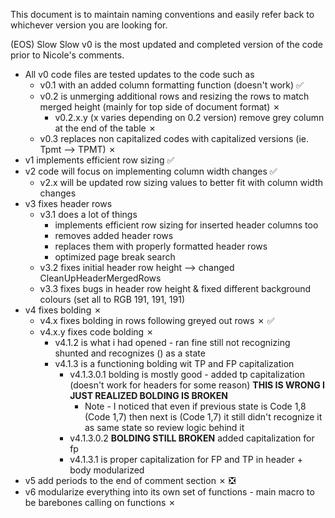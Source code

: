 This document is to maintain naming conventions and easily refer back to whichever version you are looking for.

(EOS) Slow Slow v0 is the most updated and completed version of the code prior to Nicole's comments.
  - All v0 code files are tested updates to the code such as
      - v0.1 with an added column formatting function (doesn't work) :white_check_mark:
      - v0.2 is unmerging additional rows and resizing the rows to match merged height (mainly for top side of document format) &cross;
        - v0.2.x.y (x varies depending on 0.2 version) remove grey column at the end of the table &cross;
      - v0.3 replaces non capitalized codes with capitalized versions (ie. Tpmt --> TPMT) &cross;
  - v1 implements efficient row sizing :white_check_mark:
  - v2 code will focus on implementing column width changes :white_check_mark:
      - v2.x will be updated row sizing values to better fit with column width changes
  - v3 fixes header rows
      - v3.1 does a lot of things
        - implements efficient row sizing for inserted header columns too
        - removes added header rows
        - replaces them with properly formatted header rows
        - optimized page break search
      - v3.2 fixes initial header row height --> changed CleanUpHeaderMergedRows
      - v3.3 fixes bugs in header row height & fixed different background colours (set all to RGB 191, 191, 191)
  - v4 fixes bolding &cross;
      - v4.x fixes bolding in rows following greyed out rows &cross; ✅
      - v4.x.y fixes code bolding &cross;
          - v4.1.2 is what i had opened - ran fine still not recognizing shunted and recognizes () as a state
          - v4.1.3 is a functioning bolding wit TP and FP capitalization
              - v4.1.3.0.1 bolding is mostly good - added tp capitalization (doesn't work for headers for some reason) **THIS IS WRONG I JUST REALIZED BOLDING IS BROKEN**
                - Note - I noticed that even if previous state is Code 1,8 (Code 1,7) then next is (Code 1,7) it still didn't recognize it as same state so review logic behind it
              - v4.1.3.0.2 **BOLDING STILL BROKEN** added capitalization for fp
              - v4.1.3.1 is proper capitalization for FP and TP in header + body modularized
  - v5 add periods to the end of comment section &cross; ❎
  - v6 modularize everything into its own set of functions - main macro to be barebones calling on functions &cross;
